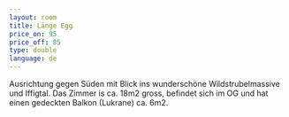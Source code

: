 ```yaml
---
layout: room
title: Länge Egg
price_on: 95
price_off: 85
type: double
language: de
---
```

Ausrichtung gegen Süden mit Blick ins wunderschöne Wildstrubelmassive und Iffigtal.
Das Zimmer is ca. 18m2 gross, befindet sich im OG und hat einen gedeckten Balkon (Lukrane) ca. 6m2.